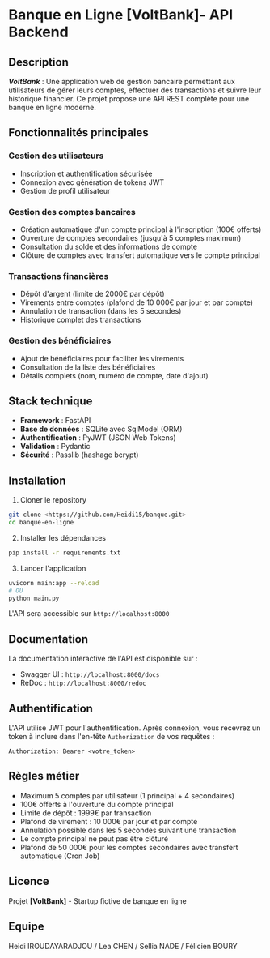 # Banque en Ligne [VoltBank]- API Backend

## Description

***VoltBank*** : Une application web de gestion bancaire permettant aux utilisateurs de gérer leurs comptes, effectuer des transactions et suivre leur historique financier. Ce projet propose une API REST complète pour une banque en ligne moderne.

## Fonctionnalités principales

### Gestion des utilisateurs
- Inscription et authentification sécurisée
- Connexion avec génération de tokens JWT
- Gestion de profil utilisateur

### Gestion des comptes bancaires
- Création automatique d'un compte principal à l'inscription (100€ offerts)
- Ouverture de comptes secondaires (jusqu'à 5 comptes maximum)
- Consultation du solde et des informations de compte
- Clôture de comptes avec transfert automatique vers le compte principal

### Transactions financières
- Dépôt d'argent (limite de 2000€ par dépôt)
- Virements entre comptes (plafond de 10 000€ par jour et par compte)
- Annulation de transaction (dans les 5 secondes)
- Historique complet des transactions

### Gestion des bénéficiaires
- Ajout de bénéficiaires pour faciliter les virements
- Consultation de la liste des bénéficiaires
- Détails complets (nom, numéro de compte, date d'ajout)

## Stack technique

- **Framework** : FastAPI
- **Base de données** : SQLite avec SqlModel (ORM)
- **Authentification** : PyJWT (JSON Web Tokens)
- **Validation** : Pydantic
- **Sécurité** : Passlib (hashage bcrypt)

## Installation

1. Cloner le repository
```bash
git clone <https://github.com/Heidi15/banque.git>
cd banque-en-ligne
```

2. Installer les dépendances
```bash
pip install -r requirements.txt
```

3. Lancer l'application
```bash
uvicorn main:app --reload
# OU
python main.py
```

L'API sera accessible sur `http://localhost:8000`

## Documentation

La documentation interactive de l'API est disponible sur :
- Swagger UI : `http://localhost:8000/docs`
- ReDoc : `http://localhost:8000/redoc`

## Authentification

L'API utilise JWT pour l'authentification. Après connexion, vous recevrez un token à inclure dans l'en-tête `Authorization` de vos requêtes :

```
Authorization: Bearer <votre_token>
```

## Règles métier

- Maximum 5 comptes par utilisateur (1 principal + 4 secondaires)
- 100€ offerts à l'ouverture du compte principal
- Limite de dépôt : 1999€ par transaction
- Plafond de virement : 10 000€ par jour et par compte
- Annulation possible dans les 5 secondes suivant une transaction
- Le compte principal ne peut pas être clôturé
- Plafond de 50 000€ pour les comptes secondaires avec transfert automatique (Cron Job)

## Licence

Projet **[VoltBank]** - Startup fictive de banque en ligne

## Equipe

Heidi IROUDAYARADJOU / Lea CHEN / Sellia NADE / Félicien BOURY
